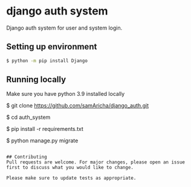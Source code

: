 # django auth system

Django auth system for user and system login.

## Setting up environment

```bash
$ python -m pip install Django
```


## Running locally

Make sure you have python 3.9 installed locally

$ git clone https://github.com/samAricha/django_auth.git

$ cd auth_system

$ pip install -r requirements.txt

$ python manage.py migrate
```

## Contributing
Pull requests are welcome. For major changes, please open an issue first to discuss what you would like to change.

Please make sure to update tests as appropriate.
